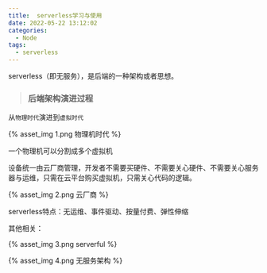 ```yaml
---
title:  serverless学习与使用
date: 2022-05-22 13:12:02
categories:
  - Node
tags: 
  - serverless
---
```


serverless（即无服务），是后端的一种架构或者思想。

> ### 后端架构演进过程

从<code>物理时代</code>演进到<code>虚拟时代</code>

<!-- more -->

{% asset_img 1.png 物理机时代 %}

一个物理机可以分割成多个虚拟机

设备统一由云厂商管理，开发者不需要买硬件、不需要关心硬件、不需要关心服务器与运维，只需在云平台购买虚拟机，只需关心代码的逻辑。

{% asset_img 2.png 云厂商 %}

serverless特点：无运维、事件驱动、按量付费、弹性伸缩

其他相关：

{% asset_img 3.png serverful %}

{% asset_img 4.png 无服务架构 %}



